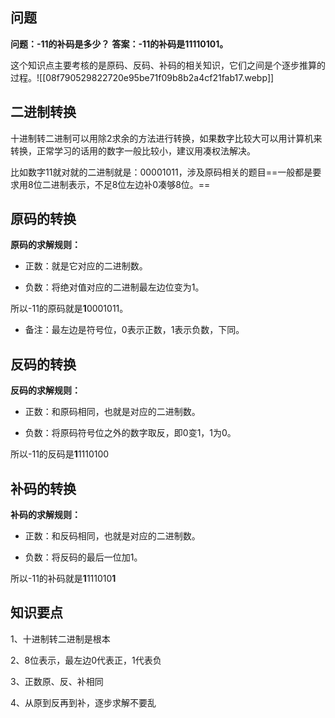## 问题
**问题：-11的补码是多少？**
**答案：-11的补码是11110101。**

这个知识点主要考核的是原码、反码、补码的相关知识，它们之间是个逐步推算的过程。![[08f790529822720e95be71f09b8b2a4cf21fab17.webp]]


## 二进制转换
十进制转二进制可以用除2求余的方法进行转换，如果数字比较大可以用计算机来转换，正常学习的话用的数字一般比较小，建议用凑权法解决。

比如数字11就对就的二进制就是：00001011，涉及原码相关的题目==一般都是要求用8位二进制表示，不足8位左边补0凑够8位。==


## 原码的转换
**原码的求解规则：**
+ 正数：就是它对应的二进制数。

+ 负数：将绝对值对应的二进制最左边位变为1。

所以-11的原码就是**1**0001011。

+ 备注：最左边是符号位，0表示正数，1表示负数，下同。


## 反码的转换
**反码的求解规则：**
+ 正数：和原码相同，也就是对应的二进制数。

+ 负数：将原码符号位之外的数字取反，即0变1，1为0。

所以-11的反码是**1**1110100

## 补码的转换
**补码的求解规则：**
+ 正数：和反码相同，也就是对应的二进制数。

+ 负数：将反码的最后一位加1。

所以-11的补码就是**1**111010**1**


## 知识要点
1、十进制转二进制是根本

2、8位表示，最左边0代表正，1代表负

3、正数原、反、补相同

4、从原到反再到补，逐步求解不要乱